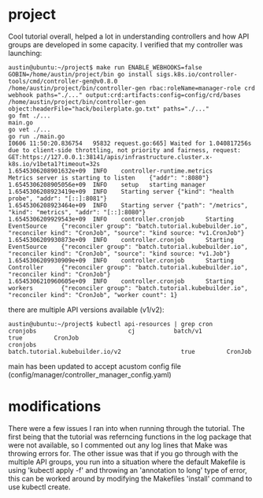 # project

Cool tutorial overall, helped a lot in understanding controllers and how API groups are developed in some capacity. I verified that my controller was launching:


```
austin@ubuntu:~/project$ make run ENABLE_WEBHOOKS=false
GOBIN=/home/austin/project/bin go install sigs.k8s.io/controller-tools/cmd/controller-gen@v0.8.0
/home/austin/project/bin/controller-gen rbac:roleName=manager-role crd webhook paths="./..." output:crd:artifacts:config=config/crd/bases
/home/austin/project/bin/controller-gen object:headerFile="hack/boilerplate.go.txt" paths="./..."
go fmt ./...
main.go
go vet ./...
go run ./main.go
I0606 11:50:20.836754   95832 request.go:665] Waited for 1.040817256s due to client-side throttling, not priority and fairness, request: GET:https://127.0.0.1:38141/apis/infrastructure.cluster.x-k8s.io/v1beta1?timeout=32s
1.6545306208901632e+09  INFO    controller-runtime.metrics      Metrics server is starting to listen    {"addr": ":8080"}
1.6545306208905056e+09  INFO    setup   starting manager
1.6545306208923419e+09  INFO    Starting server {"kind": "health probe", "addr": "[::]:8081"}
1.6545306208923464e+09  INFO    Starting server {"path": "/metrics", "kind": "metrics", "addr": "[::]:8080"}
1.6545306209929543e+09  INFO    controller.cronjob      Starting EventSource    {"reconciler group": "batch.tutorial.kubebuilder.io", "reconciler kind": "CronJob", "source": "kind source: *v1.CronJob"}
1.6545306209930873e+09  INFO    controller.cronjob      Starting EventSource    {"reconciler group": "batch.tutorial.kubebuilder.io", "reconciler kind": "CronJob", "source": "kind source: *v1.Job"}
1.6545306209930909e+09  INFO    controller.cronjob      Starting Controller     {"reconciler group": "batch.tutorial.kubebuilder.io", "reconciler kind": "CronJob"}
1.6545306210960605e+09  INFO    controller.cronjob      Starting workers        {"reconciler group": "batch.tutorial.kubebuilder.io", "reconciler kind": "CronJob", "worker count": 1}
```

there are multiple API versions available (v1/v2):
```
austin@ubuntu:~/project$ kubectl api-resources | grep cron
cronjobs                          cj           batch/v1                                         true         CronJob
cronjobs                                       batch.tutorial.kubebuilder.io/v2                 true         CronJob
```

main has been updated to accept acustom config file (config/manager/controller_manager_config.yaml)


# modifications

There were a few issues I ran into when running through the tutorial. The first being that the tutorial was referncing functions in the log package that were not available, so I commented out any log lines that Make was throwing errors for. The other issue was that if you go through with the multiple API groups, you run into a situation where the default Makefile is using 'kubectl apply -f' and throwing an 'annotation to long' type of error, this can be worked around by modifying the Makefiles 'install' command to use kubectl create. 
